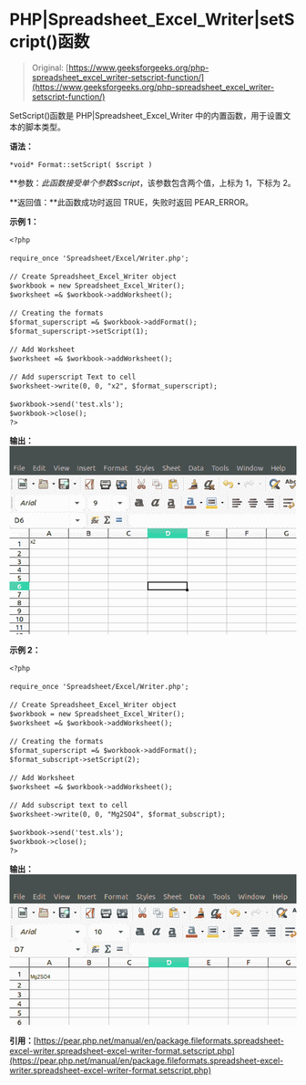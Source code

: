 # PHP|Spreadsheet_Excel_Writer|setScript()函数

> Original: [https://www.geeksforgeeks.org/php-spreadsheet_excel_writer-setscript-function/](https://www.geeksforgeeks.org/php-spreadsheet_excel_writer-setscript-function/)

SetScript()函数是 PHP|Spreadsheet_Excel_Writer 中的内置函数，用于设置文本的脚本类型。

**语法：**

```
*void* Format::setScript( $script )
```

**参数：**此函数接受单个参数*$script*，该参数包含两个值，上标为 1，下标为 2。

**返回值：**此函数成功时返回 TRUE，失败时返回 PEAR_ERROR。

**示例 1：**

```
<?php

require_once 'Spreadsheet/Excel/Writer.php';

// Create Spreadsheet_Excel_Writer object
$workbook = new Spreadsheet_Excel_Writer();
$worksheet =& $workbook->addWorksheet();

// Creating the formats
$format_superscript =& $workbook->addFormat();
$format_superscript->setScript(1);

// Add Worksheet
$worksheet =& $workbook->addWorksheet();

// Add superscript Text to cell
$worksheet->write(0, 0, "x2", $format_superscript);

$workbook->send('test.xls');
$workbook->close();
?>
```

**输出：**
![](img/8c700ec3926e9ec39d101e0ee0b68b5e.png)

**示例 2：**

```
<?php

require_once 'Spreadsheet/Excel/Writer.php';

// Create Spreadsheet_Excel_Writer object
$workbook = new Spreadsheet_Excel_Writer();
$worksheet =& $workbook->addWorksheet();

// Creating the formats
$format_superscript =& $workbook->addFormat();
$format_subscript->setScript(2);

// Add Worksheet
$worksheet =& $workbook->addWorksheet();

// Add subscript text to cell
$worksheet->write(0, 0, "Mg2SO4", $format_subscript);

$workbook->send('test.xls');
$workbook->close();
?>
```

**输出：**
![](img/4ec7894b9a9f89d766d1fc78ac1bdee2.png)

**引用：**[https://pear.php.net/manual/en/package.fileformats.spreadsheet-excel-writer.spreadsheet-excel-writer-format.setscript.php](https://pear.php.net/manual/en/package.fileformats.spreadsheet-excel-writer.spreadsheet-excel-writer-format.setscript.php)